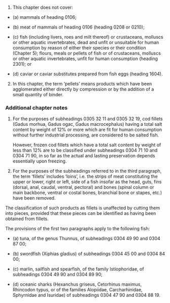1. This chapter does not cover:

 - (a) mammals of heading 0106;
 
 - (b) meat of mammals of heading 0106 (heading 0208 or 0210);
 
 - (c) fish (including livers, roes and milt thereof) or crustaceans, molluscs or other aquatic invertebrates, dead and unfit or unsuitable for human consumption by reason of either their species or their condition (Chapter 5); flours, meals or pellets of fish or of crustaceans, molluscs or other aquatic invertebrates, unfit for human consumption (heading 2301); or
 
 - (d) caviar or caviar substitutes prepared from fish eggs (heading 1604).

2. In this chapter, the term ‘pellets’ means products which have been agglomerated either directly by compression or by the addition of a small quantity of binder.

### Additional chapter notes

1. For the purposes of subheadings 0305 32 11 and 0305 32 19, cod fillets (Gadus morhua, Gadus ogac, Gadus macrocephalus) having a total salt content by weight of 12% or more which are fit for human consumption without further industrial processing, are considered to be salted fish. 

   However, frozen cod fillets which have a total salt content by weight of less than 12% are to be classified under subheadings 0304 71 10 and 0304 71 90, in so far as the actual and lasting preservation depends essentially upon freezing.

2. For the purposes of the subheadings referred to in the third paragraph, the term ‘fillets’ includes ‘loins’, i.e. the strips of meat constituting the upper or lower, right or left, side of a fish insofar as the head, guts, fins (dorsal, anal, caudal, ventral, pectoral) and bones (spinal column or main backbone, ventral or costal bones, branchial bone or stapes, etc.) have been removed. 

The classification of such products as fillets is unaffected by cutting them into pieces, provided that these pieces can be identified as having been obtained from fillets.

The provisions of the first two paragraphs apply to the following fish:

- (a) tuna, of the genus Thunnus, of subheadings 0304 49 90 and 0304 87 00;

- (b) swordfish (Xiphias gladius) of subheadings 0304 45 00 and 0304 84 00;

- (c) marlin, sailfish and spearfish, of the family Istiophoridae, of subheadings 0304 49 90 and 0304 89 90;

- (d) oceanic sharks (Hexanchus griseus, Cetorhinus maximus, Rhincodon typus, or of the families Alopiidae, Carcharhinidae, Sphyrnidae and Isuridae) of subheadings 0304 47 90 and 0304 88 19.
